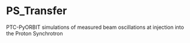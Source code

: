 # PS_Transfer
PTC-PyORBIT simulations of measured beam oscillations at injection into the Proton Synchrotron
